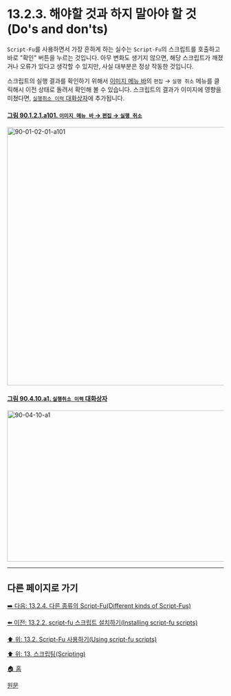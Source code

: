 # 13.2.3. 해야할 것과 하지 말아야 할 것(Do's and don'ts)
`Script-Fu`를 사용하면서 가장 흔하게 하는 실수는 `Script-Fu`의 스크립트를 호출하고 바로 "확인" 버튼을 누르는 것입니다. 아무 변화도 생기지 않으면, 해당 스크립트가 깨졌거나 오류가 있다고 생각할 수 있지만, 사실 대부분은 정상 작동한 것입니다.

스크립트의 실행 결과를 확인하기 위해서 [이미지 메뉴 바](./03-02-04-02-image-menu.md)의 `편집` → `실행 취소` 메뉴를 클릭해시 이전 상태로 돌려서 확인해 볼 수 있습니다. 스크립트의 결과가 이미지에 영향을 미쳤다면, [`실행취소 이력` 대화상자](./15-02-07-00-undo-history-dialog.md)에 추가됩니다.

<a id="90-01-02-01-a101"></a>

#### [그림 90.1.2.1.a101. `이미지 메뉴 바` → `편집` → `실행 취소`](./90-01-02-01-undo.md#90-01-02-01-a101)
<img width="980" height="601" alt="90-01-02-01-a101" src="https://github.com/wonder13662/gimp/assets/15767104/c84e1fdf-8cbf-4c3c-b6dd-9e42d55487f7" />

<a id="90-04-10-a1"></a>

#### [그림 90.4.10.a1. `실행취소 이력` 대화상자](./90-04-0010-undo_history.md#90-04-10-a1)
<img width="850" height="352" alt="90-04-10-a1" src="https://github.com/wonder13662/gimp/assets/15767104/32301e54-dd05-42fc-bc69-7c1182f5ae0a" />

***

## 다른 페이지로 가기

[➡️ 다음: 13.2.4. 다른 종류의 Script-Fu(Different kinds of Script-Fus)](./13-02-04-different-kinds-of-script-fus.md)

[⬅️ 이전: 13.2.2. script-fu 스크립트 설치하기(Installing script-fu scripts)](./13-02-02-installing-script-fu-scripts.md)

[⬆️ 위: 13.2. Script-Fu 사용하기(Using script-fu scripts)](./13-02-00-using-script-fu-scripts.md)

[⬆️ 위: 13. 스크립팅(Scripting)](./13-00-scripting.md)

[🏠 홈](./00-home.md)

[원문](https://docs.gimp.org/2.10/ko/common-script-fu-errors.html)
